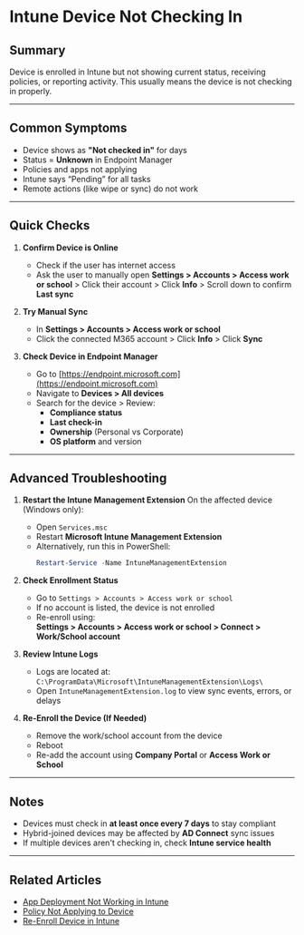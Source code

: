 # Intune Device Not Checking In

## Summary
Device is enrolled in Intune but not showing current status, receiving policies, or reporting activity. This usually means the device is not checking in properly.

---

## Common Symptoms
- Device shows as **"Not checked in"** for days
- Status = **Unknown** in Endpoint Manager
- Policies and apps not applying
- Intune says “Pending” for all tasks
- Remote actions (like wipe or sync) do not work

---

## Quick Checks

1. **Confirm Device is Online**
   - Check if the user has internet access
   - Ask the user to manually open **Settings > Accounts > Access work or school** > Click their account > Click **Info** > Scroll down to confirm **Last sync**

2. **Try Manual Sync**
   - In **Settings > Accounts > Access work or school**
   - Click the connected M365 account > Click **Info** > Click **Sync**

3. **Check Device in Endpoint Manager**
   - Go to [https://endpoint.microsoft.com](https://endpoint.microsoft.com)
   - Navigate to **Devices > All devices**
   - Search for the device > Review:
     - **Compliance status**
     - **Last check-in**
     - **Ownership** (Personal vs Corporate)
     - **OS platform** and version

---

## Advanced Troubleshooting

1. **Restart the Intune Management Extension**
   On the affected device (Windows only):

   - Open `Services.msc`
   - Restart **Microsoft Intune Management Extension**
   - Alternatively, run this in PowerShell:
     ```powershell
     Restart-Service -Name IntuneManagementExtension
     ```

2. **Check Enrollment Status**
   - Go to `Settings > Accounts > Access work or school`
   - If no account is listed, the device is not enrolled
   - Re-enroll using:  
     **Settings > Accounts > Access work or school > Connect > Work/School account**

3. **Review Intune Logs**
   - Logs are located at:  
     `C:\ProgramData\Microsoft\IntuneManagementExtension\Logs\`
   - Open `IntuneManagementExtension.log` to view sync events, errors, or delays

4. **Re-Enroll the Device (If Needed)**
   - Remove the work/school account from the device
   - Reboot
   - Re-add the account using **Company Portal** or **Access Work or School**

---

## Notes

- Devices must check in **at least once every 7 days** to stay compliant
- Hybrid-joined devices may be affected by **AD Connect** sync issues
- If multiple devices aren't checking in, check **Intune service health**

---

## Related Articles

- [App Deployment Not Working in Intune](./app-not-deploying.md)
- [Policy Not Applying to Device](./policy-not-applying.md)
- [Re-Enroll Device in Intune](./reenroll-device.md)
